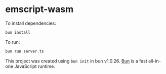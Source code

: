 # emscript-wasm

To install dependencies:

```bash
bun install
```

To run:

```bash
bun run server.ts
```

This project was created using `bun init` in bun v1.0.26. [Bun](https://bun.sh) is a fast all-in-one JavaScript runtime.
